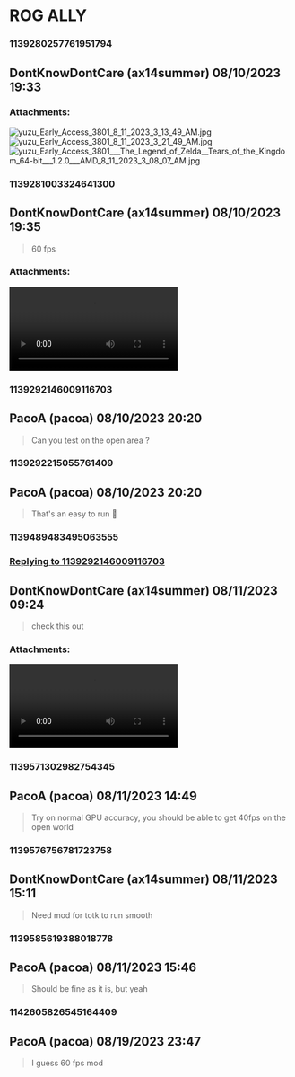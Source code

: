# ROG ALLY
### 1139280257761951794
## DontKnowDontCare (ax14summer) 08/10/2023 19:33 

> 
### Attachments: 
![yuzu_Early_Access_3801_8_11_2023_3_13_49_AM.jpg](https://yuzudiscordbackup.s3.us-west-2.amazonaws.com/files-media/1139280257761951794_yuzu_Early_Access_3801_8_11_2023_3_13_49_AM.jpg)
![yuzu_Early_Access_3801_8_11_2023_3_21_49_AM.jpg](https://yuzudiscordbackup.s3.us-west-2.amazonaws.com/files-media/1139280257761951794_yuzu_Early_Access_3801_8_11_2023_3_21_49_AM.jpg)
![yuzu_Early_Access_3801___The_Legend_of_Zelda__Tears_of_the_Kingdom_64-bit___1.2.0___AMD_8_11_2023_3_08_07_AM.jpg](https://yuzudiscordbackup.s3.us-west-2.amazonaws.com/files-media/1139280257761951794_yuzu_Early_Access_3801___The_Legend_of_Zelda__Tears_of_the_Kingdom_64-bit___1.2.0___AMD_8_11_2023_3_08_07_AM.jpg)

### 1139281003324641300
## DontKnowDontCare (ax14summer) 08/10/2023 19:35 

> 60 fps
### Attachments: 
![yuzu_Early_Access_3801___The_Legend_of_Zelda__Tears_of_the_Kingdom_64-bit___1.2.0___AMD_2023-08-11_03-01-25.mp4](https://yuzudiscordbackup.s3.us-west-2.amazonaws.com/files-media/1139281003324641300_yuzu_Early_Access_3801___The_Legend_of_Zelda__Tears_of_the_Kingdom_64-bit___1.2.0___AMD_2023-08-11_03-01-25.mp4)

### 1139292146009116703
## PacoA (pacoa) 08/10/2023 20:20 

> Can you test on the open area ?

### 1139292215055761409
## PacoA (pacoa) 08/10/2023 20:20 

> That's an easy to run 🙂

### 1139489483495063555
### [Replying to 1139292146009116703](#1139292146009116703)
## DontKnowDontCare (ax14summer) 08/11/2023 09:24 

> check this out
### Attachments: 
![yuzu_Early_Access_3801___The_Legend_of_Zelda__Tears_of_the_Kingdom_64-bit___1.2.0___AMD_2023-08-11_17-14-11.mp4](https://yuzudiscordbackup.s3.us-west-2.amazonaws.com/files-media/1139489483495063555_yuzu_Early_Access_3801___The_Legend_of_Zelda__Tears_of_the_Kingdom_64-bit___1.2.0___AMD_2023-08-11_17-14-11.mp4)

### 1139571302982754345
## PacoA (pacoa) 08/11/2023 14:49 

> Try on normal GPU accuracy, you should be able to get 40fps on the open world

### 1139576756781723758
## DontKnowDontCare (ax14summer) 08/11/2023 15:11 

> Need mod for totk to run smooth

### 1139585619388018778
## PacoA (pacoa) 08/11/2023 15:46 

> Should be fine as it is, but yeah

### 1142605826545164409
## PacoA (pacoa) 08/19/2023 23:47 

> I guess 60 fps mod

